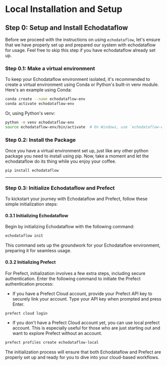 # Local Installation and Setup

## Step 0: Setup and Install Echodataflow

Before we proceed with the instructions on using `echodataflow`, let's ensure that we have properly set up and prepared our system with echodataflow for usage. Feel free to skip this step if you have echodataflow already set up.

### Step 0.1: Make a virtual environment

To keep your Echodataflow environment isolated, it's recommended to create a virtual environment using Conda or Python's built-in venv module. Here's an example using Conda:

```bash
conda create --name echodataflow-env
conda activate echodataflow-env
```

Or, using Python's venv:

```bash
python -m venv echodataflow-env
source echodataflow-env/bin/activate  # On Windows, use `echodataflow-env\Scripts\activate`
```

### Step 0.2: Install the Package
Once you have a virtual environment set up, just like any other python package you need to install using pip. Now, take a moment and let the echodataflow do its thing while you enjoy your coffee.

```bash
pip install echodataflow
```

---

### Step 0.3: Initialize Echodataflow and Prefect

To kickstart your journey with Echodataflow and Prefect, follow these simple initialization steps:

#### 0.3.1 Initializing Echodataflow
Begin by initializing Echodataflow with the following command:

```bash
echodataflow init
```

This command sets up the groundwork for your Echodataflow environment, preparing it for seamless usage.

#### 0.3.2 Initializing Prefect
For Prefect, initialization involves a few extra steps, including secure authentication. Enter the following command to initiate the Prefect authentication process:

- If you have a Prefect Cloud account, provide your Prefect API key to securely link your account. Type your API key when prompted and press Enter.

```bash
prefect cloud login
```

- If you don't have a Prefect Cloud account yet, you can use local prefect account. This is especially useful for those who are just starting out and want to explore Prefect without an account.

```bash
prefect profiles create echodataflow-local
```


The initialization process will ensure that both Echodataflow and Prefect are properly set up and ready for you to dive into your cloud-based workflows.
